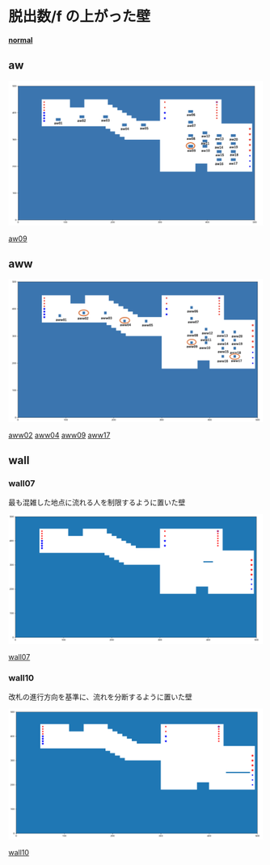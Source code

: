 # 脱出数/f の上がった壁

#### [normal](https://github.com/kpab/plottingResult/blob/main/result_morning/normal/heatmap.png)

## aw

![aw](../wall-image/aw_脱出数上がった壁.png)

[aw09](https://github.com/kpab/plottingResult/tree/main/result_morning/aw09)

## aww

![aww](../wall-image/aww_脱出数上がった壁.png)

[aww02](https://github.com/kpab/plottingResult/tree/main/result_morning/aww02)
[aww04](https://github.com/kpab/plottingResult/tree/main/result_morning/aww04)
[aww09](https://github.com/kpab/plottingResult/tree/main/result_morning/aww09)
[aww17](https://github.com/kpab/plottingResult/tree/main/result_morning/aww17)

## wall

### wall07

最も混雑した地点に流れる人を制限するように置いた壁

![wall07](../wall-image/walls/wall07.png)

[wall07](https://github.com/kpab/plottingResult/tree/main/result_morning/wall07)

### wall10

改札の進行方向を基準に、流れを分断するように置いた壁

![wall10](../wall-image/walls/wall10.png)

[wall10](https://github.com/kpab/plottingResult/tree/main/result_morning/wall10)
